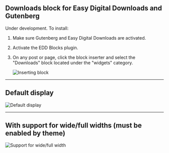 ## Downloads block for Easy Digital Downloads and Gutenberg

Under development. To install:

1. Make sure Gutenberg and Easy Digital Downloads are activated.
2. Activate the EDD Blocks plugin.
3. On any post or page, click the block inserter and select the "Downloads" block located under the "widgets" category.

    ![Inserting block](https://dzwonsemrish7.cloudfront.net/items/2a270l0h3q1d3s1W0O2G/Screen%20Shot%202018-07-21%20at%206.39.17%20PM.png?v=563d63d3)
___

## Default display

![Default display](https://dzwonsemrish7.cloudfront.net/items/1O0T2S2b3B0d052x2c3G/Screen%20Shot%202018-07-21%20at%206.32.17%20PM.png?v=1bc81105)

___

## With support for wide/full widths (must be enabled by theme)

![Support for wide/full width](https://dzwonsemrish7.cloudfront.net/items/2Q1z1B292M3T3i0k3y04/Screen%20Shot%202018-07-21%20at%206.33.33%20PM.png?v=24af1ad5)

